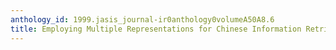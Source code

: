 ```yaml
---
anthology_id: 1999.jasis_journal-ir0anthology0volumeA50A8.6
title: Employing Multiple Representations for Chinese Information Retrieval
---
```

